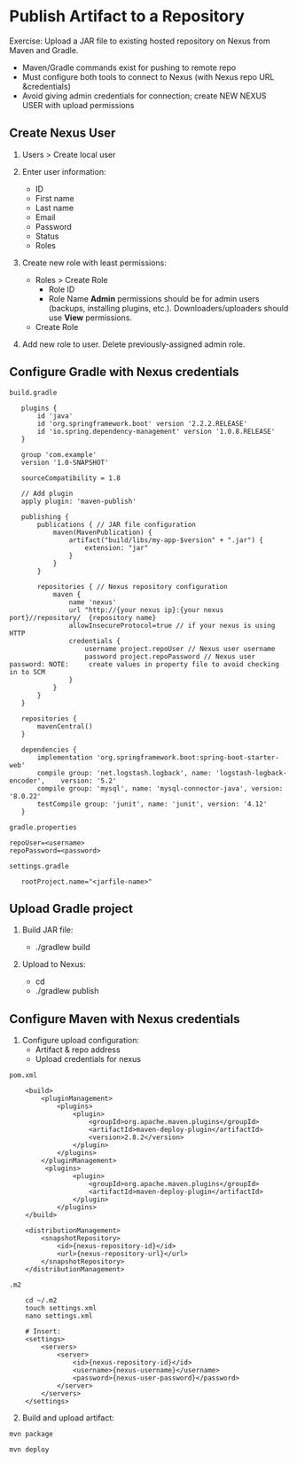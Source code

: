 # Publish Artifact to a Repository
Exercise: Upload a JAR file to existing hosted repository on Nexus from Maven and Gradle.

- Maven/Gradle commands exist for pushing to remote repo
- Must configure both tools to connect to Nexus (with Nexus repo URL &credentials)
- Avoid giving admin credentials for connection; create NEW NEXUS USER with upload permissions

## Create Nexus User
1. Users > Create local user
2. Enter user information:
    - ID
    - First name
    - Last name
    - Email
    - Password
    - Status
    - Roles
3. Create new role with least permissions:
    - Roles > Create Role
        - Role ID
        - Role Name
        **Admin** permissions should be for admin users (backups, installing plugins, etc.). Downloaders/uploaders should use **View** permissions.
    - Create Role

4. Add new role to user. Delete previously-assigned admin role.

## Configure Gradle with Nexus credentials
`build.gradle`
 ```
    plugins {
        id 'java'
        id 'org.springframework.boot' version '2.2.2.RELEASE'
        id 'io.spring.dependency-management' version '1.0.8.RELEASE'
    }

    group 'com.example'
    version '1.0-SNAPSHOT'

    sourceCompatibility = 1.8

    // Add plugin
    apply plugin: 'maven-publish'

    publishing {
        publications { // JAR file configuration
            maven(MavenPublication) {
                artifact("build/libs/my-app-$version" + ".jar") {
                    extension: "jar"
                }
            }
        }

        repositories { // Nexus repository configuration
            maven {
                name 'nexus'
                url "http://{your nexus ip}:{your nexus port}//repository/  {repository name}
                allowInsecureProtocol=true // if your nexus is using HTTP
                credentials {
                    username project.repoUser // Nexus user username
                    password project.repoPassword // Nexus user password: NOTE:     create values in property file to avoid checking in to SCM
                }
            }
        }
    }

    repositories {
        mavenCentral()
    }

    dependencies {
        implementation 'org.springframework.boot:spring-boot-starter-web'
        compile group: 'net.logstash.logback', name: 'logstash-logback-encoder',    version: '5.2'
        compile group: 'mysql', name: 'mysql-connector-java', version: '8.0.22'
        testCompile group: 'junit', name: 'junit', version: '4.12'
    }

 ```
`gradle.properties`

```
repoUser=<username>
repoPassword=<password>
```
 `settings.gradle`
 ```
    rootProject.name="<jarfile-name>"
 ```

## Upload Gradle project

1. Build JAR file:
    - ./gradlew build

2. Upload to Nexus:
    - cd <project-root>
    - ./gradlew publish

## Configure Maven with Nexus credentials

1. Configure upload configuration:
    - Artifact & repo address
    - Upload credentials for nexus

`pom.xml`

```
    <build>
        <pluginManagement>
            <plugins>
                <plugin>
                    <groupId>org.apache.maven.plugins</groupId>
                    <artifactId>maven-deploy-plugin</artifactId>
                    <version>2.8.2</version>
                </plugin>
            </plugins>
        </pluginManagement>
         <plugins>
                <plugin>
                    <groupId>org.apache.maven.plugins</groupId>
                    <artifactId>maven-deploy-plugin</artifactId>
                </plugin>
            </plugins>
    </build>

    <distributionManagement>
        <snapshotRepository>
            <id>{nexus-repository-id}</id>
            <url>{nexus-repository-url}</url>
        </snapshotRepository>
    </distributionManagement>
```

`.m2`

```
    cd ~/.m2
    touch settings.xml
    nano settings.xml

    # Insert:
    <settings>
        <servers>
            <server>
                <id>{nexus-repository-id}</id>
                <username>{nexus-username}</username>
                <password>{nexus-user-password}</password>
            </server>
        </servers>
    </settings>
```
2. Build and upload artifact:

```
mvn package

mvn deploy
```